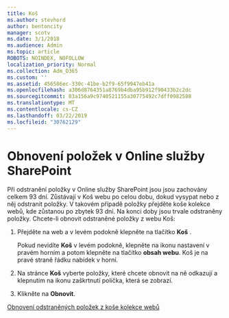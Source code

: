 ```yaml
---
title: Koš
ms.author: stevhord
author: bentoncity
manager: scotv
ms.date: 3/1/2018
ms.audience: Admin
ms.topic: article
ROBOTS: NOINDEX, NOFOLLOW
localization_priority: Normal
ms.collection: Adm_O365
ms.custom: ''
ms.assetid: 456586ec-330c-41be-b2f9-65f9947eb41a
ms.openlocfilehash: a306d8764351a8769b4dba95b912f90433b2c2dc
ms.sourcegitcommit: 03a156a9c9740521155a30775492c7dff0982588
ms.translationtype: MT
ms.contentlocale: cs-CZ
ms.lasthandoff: 03/22/2019
ms.locfileid: "30762129"
---
```

# <a name="restore-items-in-sharepoint-online"></a>Obnovení položek v Online služby SharePoint

Při odstranění položky v Online služby SharePoint jsou jsou zachovány celkem 93 dní. Zůstávají v Koš webu po celou dobu, dokud vysypat nebo z něj odstranit položky. V takovém případě položky přejděte koše kolekce webů, kde zůstanou po zbytek 93 dní. Na konci doby jsou trvale odstraněny položky. Chcete-li obnovit odstraněné položky z webu Koš:
  
1. Přejděte na web a v levém podokně klepněte na tlačítko **Koš** . 
    
    Pokud nevidíte **Koš** v levém podokně, klepněte na ikonu nastavení v pravém horním a potom klepněte na tlačítko **obsah webu**. Koš je na pravé straně řádku nabídek v horní.
    
2. Na stránce **Koš** vyberte položky, které chcete obnovit na ně odkazují a klepnutím na ikonu zaškrtnutí políčka, která se zobrazí. 
    
3. Klikněte na **Obnovit**.
    
[Obnovení odstraněných položek z koše kolekce webů](https://go.microsoft.com/fwlink/?linkid=866439)
  

